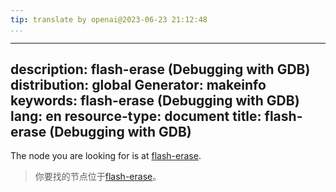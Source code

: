 ```yaml
---
tip: translate by openai@2023-06-23 21:12:48
...
```

---
description: flash-erase (Debugging with GDB)
distribution: global
Generator: makeinfo
keywords: flash-erase (Debugging with GDB)
lang: en
resource-type: document
title: flash-erase (Debugging with GDB)
---

The node you are looking for is at [flash-erase](Target-Commands.html#flash_002derase).

> 你要找的节点位于[flash-erase](Target-Commands.html#flash_002derase)。
